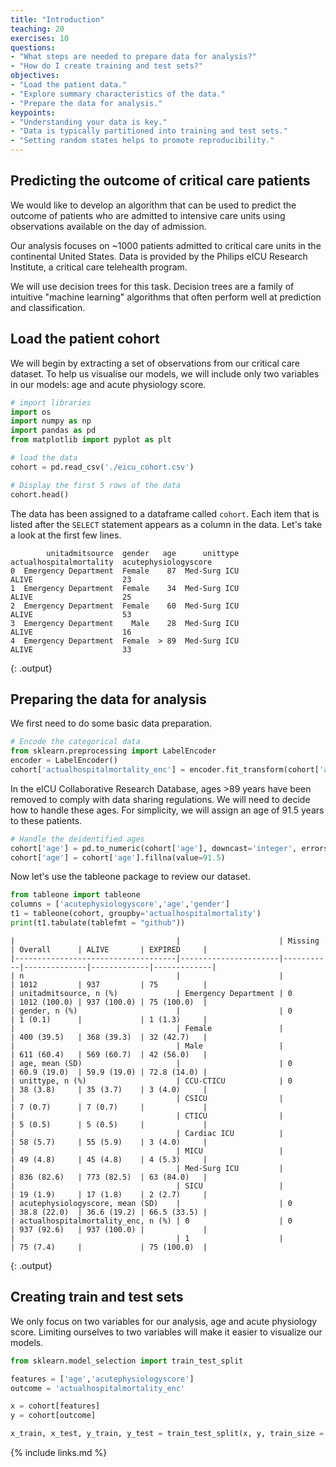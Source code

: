 ```yaml
---
title: "Introduction"
teaching: 20
exercises: 10
questions:
- "What steps are needed to prepare data for analysis?"
- "How do I create training and test sets?"
objectives:
- "Load the patient data."
- "Explore summary characteristics of the data."
- "Prepare the data for analysis."
keypoints:
- "Understanding your data is key."
- "Data is typically partitioned into training and test sets."
- "Setting random states helps to promote reproducibility."
---
```


## Predicting the outcome of critical care patients

We would like to develop an algorithm that can be used to predict the outcome of patients who are admitted to intensive care units using observations available on the day of admission.

Our analysis focuses on ~1000 patients admitted to critical care units in the continental United States. Data is provided by the Philips eICU Research Institute, a critical care telehealth program.

We will use decision trees for this task. Decision trees are a family of intuitive "machine learning" algorithms that often perform well at prediction and classification.

## Load the patient cohort

We will begin by extracting a set of observations from our critical care dataset. To help us visualise our models, we will include only two variables in our models: age and acute physiology score.

```python
# import libraries
import os
import numpy as np
import pandas as pd
from matplotlib import pyplot as plt

# load the data
cohort = pd.read_csv('./eicu_cohort.csv')

# Display the first 5 rows of the data
cohort.head()
```

The data has been assigned to a dataframe called `cohort`. Each item that is listed after the `SELECT` statement appears as a column in the data. Let's take a look at the first few lines.

```
        unitadmitsource  gender   age      unittype actualhospitalmortality  acutephysiologyscore
0  Emergency Department  Female    87  Med-Surg ICU                   ALIVE                    23
1  Emergency Department  Female    34  Med-Surg ICU                   ALIVE                    25
2  Emergency Department  Female    60  Med-Surg ICU                   ALIVE                    53
3  Emergency Department    Male    28  Med-Surg ICU                   ALIVE                    16
4  Emergency Department  Female  > 89  Med-Surg ICU                   ALIVE                    33
```
{: .output}

## Preparing the data for analysis

We first need to do some basic data preparation. 

```python
# Encode the categorical data
from sklearn.preprocessing import LabelEncoder
encoder = LabelEncoder()
cohort['actualhospitalmortality_enc'] = encoder.fit_transform(cohort['actualhospitalmortality'])
```

In the eICU Collaborative Research Database, ages >89 years have been removed to comply with data sharing regulations. We will need to decide how to handle these ages. For simplicity, we will assign an age of 91.5 years to these patients.

```python
# Handle the deidentified ages
cohort['age'] = pd.to_numeric(cohort['age'], downcast='integer', errors='coerce')
cohort['age'] = cohort['age'].fillna(value=91.5)
```

Now let's use the tableone package to review our dataset.

```python
from tableone import tableone
columns = ['acutephysiologyscore','age','gender']
t1 = tableone(cohort, groupby='actualhospitalmortality')
print(t1.tabulate(tablefmt = "github"))
```

```
|                                    |                      | Missing   | Overall      | ALIVE       | EXPIRED     |
|------------------------------------|----------------------|-----------|--------------|-------------|-------------|
| n                                  |                      |           | 1012         | 937         | 75          |
| unitadmitsource, n (%)             | Emergency Department | 0         | 1012 (100.0) | 937 (100.0) | 75 (100.0)  |
| gender, n (%)                      |                      | 0         | 1 (0.1)      |             | 1 (1.3)     |
|                                    | Female               |           | 400 (39.5)   | 368 (39.3)  | 32 (42.7)   |
|                                    | Male                 |           | 611 (60.4)   | 569 (60.7)  | 42 (56.0)   |
| age, mean (SD)                     |                      | 0         | 60.9 (19.0)  | 59.9 (19.0) | 72.8 (14.0) |
| unittype, n (%)                    | CCU-CTICU            | 0         | 38 (3.8)     | 35 (3.7)    | 3 (4.0)     |
|                                    | CSICU                |           | 7 (0.7)      | 7 (0.7)     |             |
|                                    | CTICU                |           | 5 (0.5)      | 5 (0.5)     |             |
|                                    | Cardiac ICU          |           | 58 (5.7)     | 55 (5.9)    | 3 (4.0)     |
|                                    | MICU                 |           | 49 (4.8)     | 45 (4.8)    | 4 (5.3)     |
|                                    | Med-Surg ICU         |           | 836 (82.6)   | 773 (82.5)  | 63 (84.0)   |
|                                    | SICU                 |           | 19 (1.9)     | 17 (1.8)    | 2 (2.7)     |
| acutephysiologyscore, mean (SD)    |                      | 0         | 38.8 (22.0)  | 36.6 (19.2) | 66.5 (33.5) |
| actualhospitalmortality_enc, n (%) | 0                    | 0         | 937 (92.6)   | 937 (100.0) |             |
|                                    | 1                    |           | 75 (7.4)     |             | 75 (100.0)  |
```
{: .output}

## Creating train and test sets

We only focus on two variables for our analysis, age and acute physiology score. Limiting ourselves to two variables will make it easier to visualize our models.

```python
from sklearn.model_selection import train_test_split

features = ['age','acutephysiologyscore']
outcome = 'actualhospitalmortality_enc'

x = cohort[features]
y = cohort[outcome]

x_train, x_test, y_train, y_test = train_test_split(x, y, train_size = 0.7, random_state =  42)
```

{% include links.md %}


